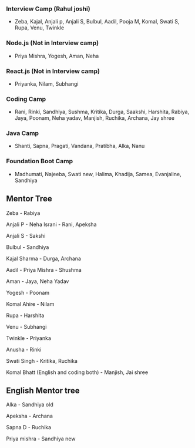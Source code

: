 ### Interview Camp (Rahul joshi)
- Zeba, Kajal, Anjali p, Anjali S, Bulbul, Aadil, Pooja M, Komal, Swati S, Rupa, Venu, Twinkle

### Node.js (Not in Interview camp)
- Priya Mishra, Yogesh, Aman, Neha

### React.js (Not in Interview camp)
- Priyanka, Nilam, Subhangi

### Coding Camp
- Rani, Rinki, Sandhiya, Sushma, Kritika, Durga, Saakshi, Harshita, Rabiya, Jaya, Poonam, Neha yadav, Manjish, Ruchika, Archana, Jay shree

### Java Camp
- Shanti, Sapna, Pragati, Vandana, Pratibha, Alka, Nanu

### Foundation Boot Camp
-  Madhumati, Najeeba, Swati new, Halima, Khadija, Samea, Evanjaline, Sandhiya

## Mentor Tree

Zeba - Rabiya

Anjali P - Neha Israni - Rani, Apeksha

Anjali S - Sakshi

Bulbul - Sandhiya

Kajal Sharma - Durga, Archana

Aadil - Priya Mishra - Shushma

Aman - Jaya, Neha Yadav

Yogesh - Poonam

Komal Ahire - Nilam 

Rupa - Harshita

Venu - Subhangi

Twinkle - Priyanka

Anusha - Rinki

Swati Singh - Kritika, Ruchika

Komal Bhatt (English and coding both) - Manjish, Jai shree

## English Mentor tree

Alka - Sandhiya old 

Apeksha - Archana

Sapna D - Ruchika

Priya mishra - Sandhiya new
